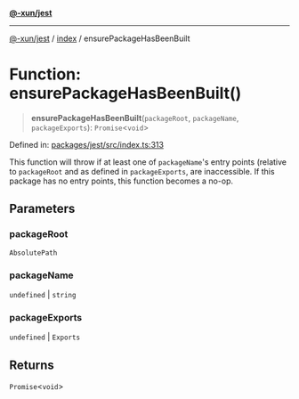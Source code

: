 [**@-xun/jest**](../../README.md)

***

[@-xun/jest](../../README.md) / [index](../README.md) / ensurePackageHasBeenBuilt

# Function: ensurePackageHasBeenBuilt()

> **ensurePackageHasBeenBuilt**(`packageRoot`, `packageName`, `packageExports`): `Promise`\<`void`\>

Defined in: [packages/jest/src/index.ts:313](https://github.com/Xunnamius/test-utils/blob/9c792fa3803dc3e4362dd1fcbe700b9af2aab13f/packages/jest/src/index.ts#L313)

This function will throw if at least one of `packageName`'s entry points
(relative to `packageRoot` and as defined in `packageExports`, are
inaccessible. If this package has no entry points, this function becomes a
no-op.

## Parameters

### packageRoot

`AbsolutePath`

### packageName

`undefined` | `string`

### packageExports

`undefined` | `Exports`

## Returns

`Promise`\<`void`\>
